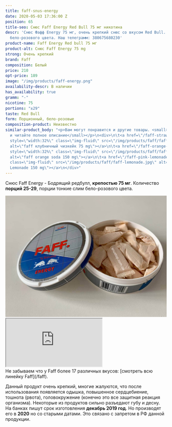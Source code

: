 ```yaml
---
title: faff-snus-energy
date: 2020-05-03 17:36:00 Z
position: 65
title-seo: Снюс Faff Energy Red Bull 75 мг никотина
descr: 'Снюс Фафф Energy 75 мг, очень крепкий снюс со вкусом Red Bull. 29 тонких порций
  бело-розового цвета. Наш телеграмм: 380675680230'
product-name: Faff Energy Red bull 75 мг
product-alt: Снюс Faff Energy 75 mg
strong: Очень крепкий
brand: Faff
composition: Белый
price: 210
opt-price: 189
image: "/img/products/faff-energy.png"
availability-descr: В наличии
has_availability: true
gramm: "-"
nicotine: 75
portions: "±29"
taste: Red Bull
form: Порционный, бело-розовые
composition-product: Неизвестно
similar-product_body: "<p>Вам могут понравится и другие товары. <small>Жмите на картинки
  и читайте полное описание</small></p>\n<div>\n\t<a href=\"/faff-strawberry-cheesecake\"><img
  style=\"width:32%\" class=\"img-fluid\" src=\"/img/products/faff/faff-chess.jpg\"
  alt=\"faff клубничный чизкейк 75 mg\"></a>\n\t<a href=\"/faff-orange-soda\"><img
  style=\"width:32%\" class=\"img-fluid\" src=\"/img/products/faff/faff-orange.jpg\"
  alt=\"faff orange soda 150 mg\"></a>\n\t<a href=\"/faff-pink-lemonade\"><img style=\"width:32%\"
  class=\"img-fluid\" src=\"/img/products/faff/faff-lemonade.jpg\" alt=\"Snus Faff
  Lemonade 150 mg\"></a>\n</div>"
---
```


Снюс Faff Energy - Бодрящий редбулл, **крепостью 75 мг**. Количество **порций 25-29**, порции тонкие слим бело-розового цвета.<br>
<div class="mb-3">
<img class="img-fluid" src="/img/products/faff/open/energy.jpg" alt="Снюс Faff Energy 75 mg">
</div>
<div class="embed-responsive embed-responsive-16by9 mb-3">
  <iframe class="embed-responsive-item" src="https://www.youtube.com/embed/NTXkb_qVFpU" allowfullscreen></iframe>
</div>
Не забываем что у Faff более 17 различных вкусов: [смотреть всю линейку Faff](/faff).

Данный продукт очень крепкий, многие жалуются, что после использования появляется одышка, повышенное сердцебиение, тошнота (рвота), головокружение (конечно это все защитная реакция организма). Некоторые из продуктов сильно разъедают губу и десну.
На банках пишут срок изготовления **декабрь 2019 год**. Но производят его в **2020** но со старыми датами. Это связано с запретом в РФ данной продукции.